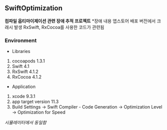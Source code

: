 ## SwiftOptimization
**컴파일 옵티마이제이션 관련 장애 추적 프로젝트**
*장애 내용
앱스토어 배포 버전에서 크래시 발생
RxSwift, RxCocoa를 사용한 코드가 관련됨

### Environment
- Libraries
1. cocoapods 1.3.1
2. Swift 4.1
3. RxSwift 4.1.2
4. RxCocoa 4.1.2

- Application
1. xcode 9.3.1
2. app target version 11.3
3. Build Settings -> Swift Compiler - Code Generation -> Optimization Level -> Optimization for Speed

*시뮬레이터에서 동일함*
